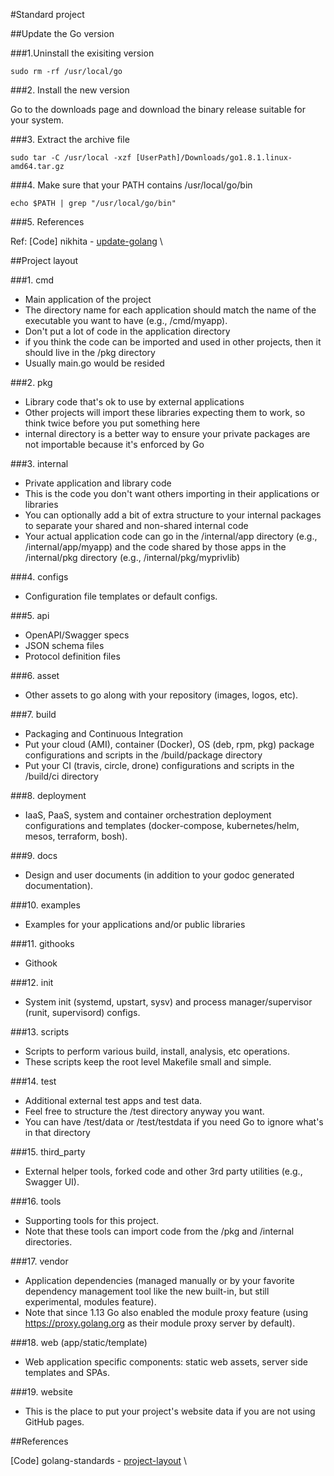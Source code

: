 #Standard project

##Update the Go version

###1.Uninstall the exisiting version

```shell
sudo rm -rf /usr/local/go
```

###2. Install the new version

Go to the downloads page and download the binary release suitable for your system.

###3. Extract the archive file

```shell
sudo tar -C /usr/local -xzf [UserPath]/Downloads/go1.8.1.linux-amd64.tar.gz
```

###4. Make sure that your PATH contains /usr/local/go/bin

```shell
echo $PATH | grep "/usr/local/go/bin"
```

###5. References

Ref: [Code] nikhita - [update-golang](https://gist.github.com/nikhita/432436d570b89cab172dcf2894465753) \

##Project layout

###1. cmd

- Main application of the project
- The directory name for each application should match the name of the executable you want to have (e.g., /cmd/myapp).
- Don't put a lot of code in the application directory
- if you think the code can be imported and used in other projects, then it should live in the /pkg directory
- Usually main.go would be resided

###2. pkg

- Library code that's ok to use by external applications
- Other projects will import these libraries expecting them to work, so think twice before you put something here
- internal directory is a better way to ensure your private packages are not importable because it's enforced by Go

###3. internal

- Private application and library code
- This is the code you don't want others importing in their applications or libraries
- You can optionally add a bit of extra structure to your internal packages to separate your shared and non-shared internal code
- Your actual application code can go in the /internal/app directory (e.g., /internal/app/myapp) and the code shared by those apps in the /internal/pkg directory (e.g., /internal/pkg/myprivlib)

###4. configs

- Configuration file templates or default configs.

###5. api

- OpenAPI/Swagger specs
- JSON schema files
- Protocol definition files

###6. asset

- Other assets to go along with your repository (images, logos, etc).

###7. build

- Packaging and Continuous Integration
- Put your cloud (AMI), container (Docker), OS (deb, rpm, pkg) package configurations and scripts in the /build/package directory
- Put your CI (travis, circle, drone) configurations and scripts in the /build/ci directory

###8. deployment

- IaaS, PaaS, system and container orchestration deployment configurations and templates (docker-compose, kubernetes/helm, mesos, terraform, bosh).

###9. docs

- Design and user documents (in addition to your godoc generated documentation).

###10. examples

- Examples for your applications and/or public libraries

###11. githooks

- Githook

###12. init

- System init (systemd, upstart, sysv) and process manager/supervisor (runit, supervisord) configs.

###13. scripts

- Scripts to perform various build, install, analysis, etc operations.
- These scripts keep the root level Makefile small and simple.

###14. test

- Additional external test apps and test data.
- Feel free to structure the /test directory anyway you want.
- You can have /test/data or /test/testdata if you need Go to ignore what's in that directory

###15. third_party

- External helper tools, forked code and other 3rd party utilities (e.g., Swagger UI).

###16. tools

- Supporting tools for this project.
- Note that these tools can import code from the /pkg and /internal directories.

###17. vendor

- Application dependencies (managed manually or by your favorite dependency management tool like the new built-in, but still experimental, modules feature).
- Note that since 1.13 Go also enabled the module proxy feature (using https://proxy.golang.org as their module proxy server by default).

###18. web (app/static/template)

- Web application specific components: static web assets, server side templates and SPAs.

###19. website

- This is the place to put your project's website data if you are not using GitHub pages.

##References

[Code] golang-standards - [project-layout](https://github.com/golang-standards/project-layout) \